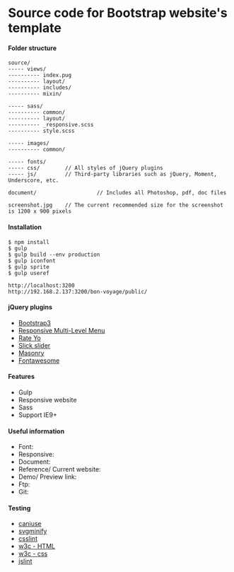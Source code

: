 # Source code for Bootstrap website's template

#### Folder structure

```
source/
----- views/   
---------- index.pug
---------- layout/
---------- includes/
---------- mixin/

----- sass/   
---------- common/
---------- layout/
---------- _responsive.scss
---------- style.scss

----- images/     
---------- common/

----- fonts/      
----- css/        // All styles of jQuery plugins
----- js/         // Third-party libraries such as jQuery, Moment, Underscore, etc.

document/					// Includes all Photoshop, pdf, doc files

screenshot.jpg    // The current recommended size for the screenshot is 1200 x 900 pixels
```
#### Installation

```
$ npm install
$ gulp
$ gulp build --env production
$ gulp iconfont
$ gulp sprite
$ gulp useref

http://localhost:3200
http://192.168.2.137:3200/bon-voyage/public/
```
#### jQuery plugins
  - [Bootstrap3](http://getbootstrap.com/docs/3.3/)
  - [Responsive Multi-Level Menu](https://tympanus.net/Development/ResponsiveMultiLevelMenu/)
  - [Rate Yo](http://rateyo.fundoocode.ninja/)
  - [Slick slider](http://kenwheeler.github.io/slick/)
  - [Masonry](https://masonry.desandro.com/options.html)
  - [Fontawesome](https://fontawesome.com/)

#### Features
  - Gulp 
  - Responsive website 
  - Sass 
  - Support IE9+

#### Useful information
  - Font: 
  - Responsive: 
  - Document: 
  - Reference/ Current website:
  - Demo/ Preview link:
  - Ftp:
  - Git:

#### Testing
  - [caniuse](https://caniuse.com/)
  - [svgminify](https://www.svgminify.com/) 
  - [csslint](http://csslint.net/) 
  - [w3c - HTML](https://validator.w3.org/) 
  - [w3c - css](https://jigsaw.w3.org/css-validator/) 
  - [jslint](http://www.jslint.com/) 

